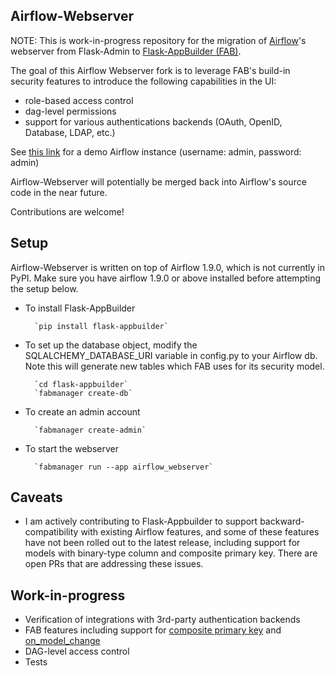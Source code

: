 Airflow-Webserver
--------------------------------------------------------------

NOTE: This is work-in-progress repository for the migration of [Airflow](https://github.com/apache/incubator-airflow)'s webserver from Flask-Admin to [Flask-AppBuilder (FAB)](https://github.com/dpgaspar/Flask-AppBuilder).

The goal of this Airflow Webserver fork is to leverage FAB's build-in security features to introduce the following capabilities in the UI:
- role-based access control
- dag-level permissions
- support for various authentications backends (OAuth, OpenID, Database, LDAP, etc.)

See [this link](http://104.209.38.171:8080) for a demo Airflow instance (username: admin, password: admin)

Airflow-Webserver will potentially be merged back into Airflow's source code in the near future.

Contributions are welcome!

Setup
--------------------------------------------------------------

Airflow-Webserver is written on top of Airflow 1.9.0, which is not currently in PyPI. Make sure you have airflow 1.9.0 or above installed before attempting the setup below.

- To install Flask-AppBuilder

        `pip install flask-appbuilder`

- To set up the database object, modify the SQLALCHEMY_DATABASE_URI variable in config.py to your Airflow db.
  Note this will generate new tables which FAB uses for its security model.
  
        `cd flask-appbuilder`
        `fabmanager create-db`

- To create an admin account

        `fabmanager create-admin`

- To start the webserver

        `fabmanager run --app airflow_webserver`

Caveats
--------------------------------------------------------------

- I am actively contributing to Flask-Appbuilder to support backward-compatibility with existing Airflow features, and some of these features have not been rolled out to the latest release, including support for models with binary-type column and composite primary key. There are open PRs that are addressing these issues.

Work-in-progress
--------------------------------------------------------------

- Verification of integrations with 3rd-party authentication backends
- FAB features including support for [composite primary key](https://github.com/dpgaspar/Flask-AppBuilder/pull/639) and [on_model_change](https://github.com/dpgaspar/Flask-AppBuilder/pull/661)
- DAG-level access control
- Tests
